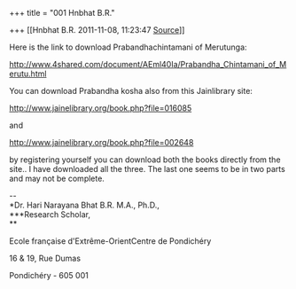 +++
title = "001 Hnbhat B.R."

+++
[[Hnbhat B.R.	2011-11-08, 11:23:47 [Source](https://groups.google.com/g/bvparishat/c/Bb97gpcdCCQ)]]



Here is the link to download Prabandhachintamani of Merutunga:

  

<http://www.4shared.com/document/AEml40Ia/Prabandha_Chintamani_of_Merutu.html>

  

You can download Prabandha kosha also from this Jainlibrary site:

  

<http://www.jainelibrary.org/book.php?file=016085>

  

and

  

<http://www.jainelibrary.org/book.php?file=002648>

  

by registering yourself you can download both the books directly from the site.. I have downloaded all the three. The last one seems to be in two parts and may not be complete.

  

  

  

  

  

  

--  
*Dr. Hari Narayana Bhat B.R. M.A., Ph.D.,  
***Research Scholar,  
**

Ecole française d'Extrême-OrientCentre de Pondichéry

16 & 19, Rue Dumas

Pondichéry - 605 001

  

  

